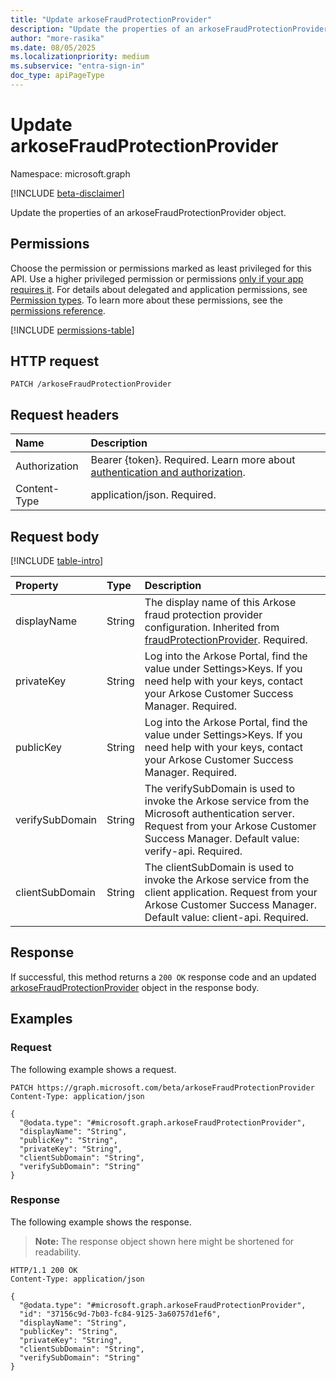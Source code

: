 ```yaml
---
title: "Update arkoseFraudProtectionProvider"
description: "Update the properties of an arkoseFraudProtectionProvider object."
author: "more-rasika"
ms.date: 08/05/2025
ms.localizationpriority: medium
ms.subservice: "entra-sign-in"
doc_type: apiPageType
---
```


# Update arkoseFraudProtectionProvider

Namespace: microsoft.graph

[!INCLUDE [beta-disclaimer](../../includes/beta-disclaimer.md)]

Update the properties of an arkoseFraudProtectionProvider object.

## Permissions

Choose the permission or permissions marked as least privileged for this API. Use a higher privileged permission or permissions [only if your app requires it](/graph/permissions-overview#best-practices-for-using-microsoft-graph-permissions). For details about delegated and application permissions, see [Permission types](/graph/permissions-overview#permission-types). To learn more about these permissions, see the [permissions reference](/graph/permissions-reference).

<!-- {
  "blockType": "permissions",
  "name": "arkosefraudprotectionprovider-update-permissions"
}
-->
[!INCLUDE [permissions-table](../includes/permissions/arkosefraudprotectionprovider-update-permissions.md)]

## HTTP request

<!-- {
  "blockType": "ignored"
}
-->
``` http
PATCH /arkoseFraudProtectionProvider
```

## Request headers

|Name|Description|
|:---|:---|
|Authorization|Bearer {token}. Required. Learn more about [authentication and authorization](/graph/auth/auth-concepts).|
|Content-Type|application/json. Required.|

## Request body

[!INCLUDE [table-intro](../../includes/update-property-table-intro.md)]



|Property|Type|Description|
|:---|:---|:---|
|displayName|String|The display name of this Arkose fraud protection provider configuration. Inherited from [fraudProtectionProvider](../resources/fraudprotectionprovider.md). Required.|
|privateKey|String|Log into the Arkose Portal, find the value under Settings>Keys. If you need help with your keys, contact your Arkose Customer Success Manager. Required.|
|publicKey|String|Log into the Arkose Portal, find the value under Settings>Keys. If you need help with your keys, contact your Arkose Customer Success Manager. Required.|
|verifySubDomain|String|The verifySubDomain is used to invoke the Arkose service from the Microsoft authentication server. Request from your Arkose Customer Success Manager. Default value: verify-api. Required.|
|clientSubDomain|String|The clientSubDomain is used to invoke the Arkose service from the client application. Request from your Arkose Customer Success Manager. Default value: client-api. Required.|


## Response

If successful, this method returns a `200 OK` response code and an updated [arkoseFraudProtectionProvider](../resources/arkosefraudprotectionprovider.md) object in the response body.

## Examples

### Request

The following example shows a request.
<!-- {
  "blockType": "request",
  "name": "update_arkosefraudprotectionprovider"
}
-->
``` http
PATCH https://graph.microsoft.com/beta/arkoseFraudProtectionProvider
Content-Type: application/json

{
  "@odata.type": "#microsoft.graph.arkoseFraudProtectionProvider",
  "displayName": "String",
  "publicKey": "String",
  "privateKey": "String",
  "clientSubDomain": "String",
  "verifySubDomain": "String"
}
```


### Response

The following example shows the response.
>**Note:** The response object shown here might be shortened for readability.
<!-- {
  "blockType": "response",
  "truncated": true
}
-->
``` http
HTTP/1.1 200 OK
Content-Type: application/json

{
  "@odata.type": "#microsoft.graph.arkoseFraudProtectionProvider",
  "id": "37156c9d-7b03-fc84-9125-3a60757d1ef6",
  "displayName": "String",
  "publicKey": "String",
  "privateKey": "String",
  "clientSubDomain": "String",
  "verifySubDomain": "String"
}
```

